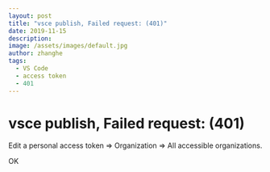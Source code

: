 ```yaml
---
layout: post
title: "vsce publish, Failed request: (401)"
date: 2019-11-15
description:
image: /assets/images/default.jpg
author: zhanghe
tags:
  - VS Code
  - access token
  - 401
---
```


# vsce publish, Failed request: (401)

Edit a personal access token => Organization => All accessible organizations.

OK

